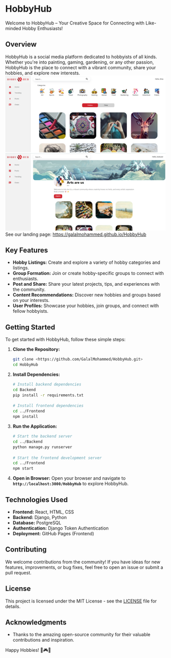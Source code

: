 # HobbyHub

Welcome to HobbyHub – Your Creative Space for Connecting with Like-minded Hobby Enthusiasts!

## Overview

HobbyHub is a social media platform dedicated to hobbyists of all kinds. Whether you're into painting, gaming, gardening, or any other passion, HobbyHub is the place to connect with a vibrant community, share your hobbies, and explore new interests.
![home](https://github.com/GalalMohammed/HobbyHub/blob/main/Frontend/public/images/homefinal.png)
![group](https://github.com/GalalMohammed/HobbyHub/blob/main/Frontend/public/images/groupScreen.png)
See our landing page: https://galalmohammed.github.io/HobbyHub

## Key Features

- **Hobby Listings:** Create and explore a variety of hobby categories and listings.
- **Group Formation:** Join or create hobby-specific groups to connect with enthusiasts.
- **Post and Share:** Share your latest projects, tips, and experiences with the community.
- **Content Recommendations:** Discover new hobbies and groups based on your interests.
- **User Profiles:** Showcase your hobbies, join groups, and connect with fellow hobbyists.

## Getting Started

To get started with HobbyHub, follow these simple steps:

1. **Clone the Repository:**

   ```bash
   git clone <https://github.com/GalalMohammed/HobbyHub.git>
   cd HobbyHub
   ```

2. **Install Dependencies:**

   ```bash
   # Install backend dependencies
   cd Backend
   pip install -r requirements.txt

   # Install frontend dependencies
   cd ../Frontend
   npm install
   ```

3. **Run the Application:**

   ```bash
   # Start the backend server
   cd ../Backend
   python manage.py runserver

   # Start the frontend development server
   cd ../Frontend
   npm start
   ```

4. **Open in Browser:**
   Open your browser and navigate to **`http://localhost:3000/HobbyHub`** to explore HobbyHub.

## **Technologies Used**

- **Frontend:** React, HTML, CSS
- **Backend:** Django, Python
- **Database:** PostgreSQL
- **Authentication:** Django Token Authentication
- **Deployment:** GitHub Pages (Frontend)

## **Contributing**

We welcome contributions from the community! If you have ideas for new features, improvements, or bug fixes, feel free to open an issue or submit a pull request.

## **License**

This project is licensed under the MIT License - see the [LICENSE](https://github.com/GalalMohammed/HobbyHub/blob/main/LICENSE) file for details.

## **Acknowledgments**

- Thanks to the amazing open-source community for their valuable contributions and inspiration.

Happy Hobbies! 🎨🎮🌿
